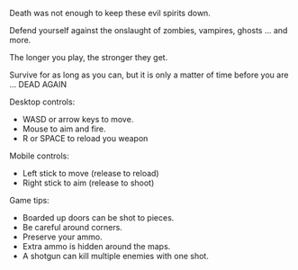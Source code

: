 Death was not enough to keep these evil spirits down.

Defend yourself against the onslaught of zombies, vampires, ghosts ... and more.

The longer you play, the stronger they get.

Survive for as long as you can, but it is only a matter of time before you are ... DEAD AGAIN

Desktop controls:

 - WASD or arrow keys to move. 
 - Mouse to aim and fire.
 - R or SPACE to reload you weapon

Mobile controls:

 - Left stick to move (release to reload)
 - Right stick to aim (release to shoot)

Game tips:

 - Boarded up doors can be shot to pieces.
 - Be careful around corners.
 - Preserve your ammo.
 - Extra ammo is hidden around the maps.
 - A shotgun can kill multiple enemies with one shot.